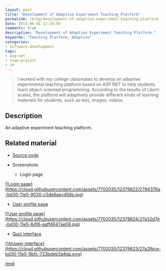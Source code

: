 ```yaml
---
layout: post
title: "Development of Adaptive Experiment Teaching Platform"
permalink: /blog/development-of-adaptive-experiment-teaching-platform
date: 2013-06-01 12:34:56
comments: true
description: "Development of Adaptive Experiment Teaching Platform."
keywords: "Teaching Platform, Adaptive"
categories:
- software-development
tags:
- asp-net
- team-project
- c#
---
```


> I worked with my college classmates to develop an adaptive experimental teaching platform based on ASP.NET to help students learn object-oriented programming. According to the results of Likert-scales, the platform will adaptively provide different kinds of learning materials for students, such as text, images, videos.

## Description

An adaptive experiment teaching platform.

## Related material

* <u><a href="https://github.com/Winbobob/Development-of-Adaptive-Experimental-Teaching-Platform" target="_blank">Source code</a></u>

* Screenshots
  * Login page  
<a href="https://cloud.githubusercontent.com/assets/7702035/12379822/2794376a-bd30-11e5-9030-c5de6aecd59e.jpg" class="swipebox" rel="gallery" title="netflix-project-poster">
![Login page](https://cloud.githubusercontent.com/assets/7702035/12379822/2794376a-bd30-11e5-9030-c5de6aecd59e.jpg)

  * User profile page
<a href="https://cloud.githubusercontent.com/assets/7702035/12379824/27a32d7e-bd30-11e5-8d16-aaff4647ae08.jpg" class="swipebox" rel="gallery" title="netflix-project-poster">
![User profile page](https://cloud.githubusercontent.com/assets/7702035/12379824/27a32d7e-bd30-11e5-8d16-aaff4647ae08.jpg)

  * Quiz interface
<a href="https://cloud.githubusercontent.com/assets/7702035/12379823/27a2fbce-bd30-11e5-9bfc-723bdeb3a4da.png" class="swipebox" rel="gallery" title="netflix-project-poster">
![Answer interface](https://cloud.githubusercontent.com/assets/7702035/12379823/27a2fbce-bd30-11e5-9bfc-723bdeb3a4da.png)



/end
